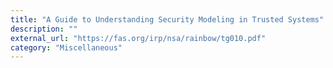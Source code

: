 ```yaml
---
title: "A Guide to Understanding Security Modeling in Trusted Systems"
description: ""
external_url: "https://fas.org/irp/nsa/rainbow/tg010.pdf"
category: "Miscellaneous"
---
```

